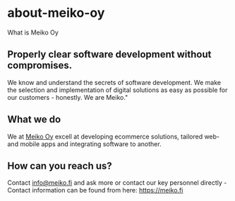 # about-meiko-oy
What is Meiko Oy

## Properly clear software development without compromises.

We know and understand the secrets of software development. We make the selection and implementation of digital solutions as easy as possible for our customers - honestly. We are Meiko."

## What we do
We at [Meiko Oy](https://meiko.fi) excell at developing ecommerce solutions, tailored web- and mobile apps and integrating software to another.

## How can you reach us?
Contact [info@meiko.fi](mailto:info@meiko.fi) and ask more or contact our key personnel directly - Contact information can be found from here: https://meiko.fi
